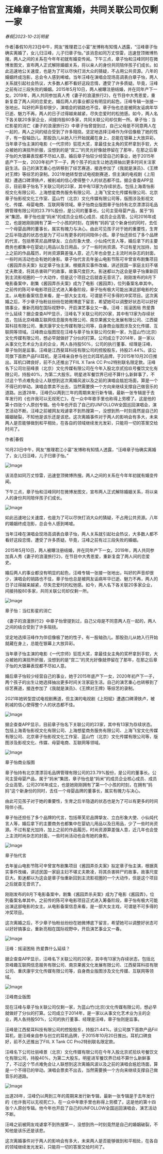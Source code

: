 # 汪峰章子怡官宣离婚，共同关联公司仅剩一家

*春假|2023-10-23|明星*

作者|春假10月23日中午，网友“推理君江小宴”发博称有知情人透露，“汪峰章子怡确实离婚了，女儿归汪峰，儿子归章子怡。”该消息如同万丈惊雷，迅速登顶微博热搜。两人之间的关系在今年年初就有婚变传闻。下午三点，章子怡和汪峰同时在微博发图文，宣布两人正式解除婚姻关系，将以亲人的身份共同陪伴孩子们成长。如此迅速地公关速度，也是为了可以尽快打消大众的猜疑，不占用公共资源。八年的婚姻终成泡影，总会令人感到唏嘘。当年汪峰在演唱会现场高调表白章子怡，两人关系就引起社会热议，大多数人都不看好这段恋情，遭受了许多质疑。毕竟，汪峰之前有过三段失败的婚姻。2015年5月10日，两人被曝注册结婚，并在同年产下一女。2019年，两人共同参加真人秀《妻子的浪漫旅行2》，在节目中大秀恩爱，重新复盘了两人间的恋爱史。婚后两人的事业都没有明显的起色，汪峰专辑一张接一张地出，叫好的声音却很少，演唱会的销路也不佳，章子怡也总是被网友诟病年华已逝、魅力不再，两人的日子过得越来越紧，尽失恋爱时的松弛感。如今，两人名下各关联20多家企业，间接持股80多家，共同关联公司却仅剩一所。章子怡：当红影星的消亡《妻子的浪漫旅行2》中章子怡曾提到过，自己父母是不同意两人在一起的，两人之间的结合受到了许多阻挠。坚定地选择汪峰作为伴侣像极了她的性子，有一股轴劲儿。那股劲儿从她入行开始就藏在身上，总能在银幕上大放异彩。当年章子怡主演的电影《一代宗师》狂揽大奖，拿最佳女主角的奖杯拿到手软，大众被她的演技所折服，没想到的是“宫二”的灵光好像就停留在了那年，在那之后章子怡的大银幕表现都不尽如人意。婚后章子怡较少经营自己的事业，她于2015年底产下一女，2020年初产下一子，两个孩子的出生让她选择抽出更多时间关注家庭生活。自己的演艺重心也转移到了综艺赛道，接连参加了《我就是演员》、《王牌对王牌》等综艺的录制。2021年她转型尝试电视剧赛道，但主演的电视剧《上阳赋》遭遇口碑滑铁卢，被削减的信心使得整个人的状态都不佳。据企查查APP显示，目前章子怡名下关联公司的23家，其中有13家为存续状态。包括上海青怡影视文化有限公司、上海想星商务服务有限公司、上海飞宝文化传媒有限公司、北京章子怡影视文化工作室、蓝山竹（北京）文化传媒有限公司等，版图涉及影视文化、传媒、母婴电商、互联网等领域。章子怡商业版图章子怡持有北京漂漂羽毛品牌管理有限公司的23.79%股份，是公司的董事长。公司主营母婴产品，属于“妈米”集团，章子怡也是“妈米”的成员企业核心成员、成员企业高管。公司2016年成立，也是她刚刚拥有了第一个小孩的时刻，在拥有“妈妈”这个新身份的同时，去任一个母婴品牌的董事长，属实有魄力与决心。由此可见孩子对于她的重要性，生育之后半隐退的状态也是为了可以有更多的时间陪伴小孩。章子怡还担任了多个品牌的代言，包括蒂芙尼品牌挚友、立白形象大使、小仙炖代言人等，婚后拿下的主要商务也都集中在婴幼儿用品以及日用品，少了一些时尚资源。不过有星光加持，加上之前的作品履历，时尚资源算差强人意，近几年也会登上主流时尚杂志的封面，一些时尚活动也会有她的身影。章子怡代言去年釜山电影节陈可辛曾宣布剧集项目《酱园弄杀夫案》拟定章子怡主演，根据真实事件改编，讲述民国一家庭主妇不堪丈夫欺凌，将其杀害碎尸的故事，故事尺度巨大。影迷都以为这会是章子怡重新回到主流影视圈的一个大动作，但是这个项目之后就杳无音讯了。刚刚发布的8月下电影备案中，剧集《酱园弄杀夫案》成为了电影《酱园弄》，位列备案名单其中。之前传的陈可辛电影项目正式进入筹备阶段，章子怡有极大可能出演这部电影的女主。从电影备案信息来看，是一部大女主戏，可谓是不可多得的冲奖项目。这次离婚之后，不少章子怡粉丝纷纷在她微博底下留言，希望她可以调整好状态可以好好搞事业，重新亮相在国际视野中，开启演艺事业又一春。汪峰：摇滚困局 热爱靠什么延续？据企查查APP显示，汪峰名下关联公司的20家，其中有13家为存续状态，包括北京峰趣互联网信息服务有限公司、南京果酱文化发展有限公司、江西斐耳科技有限公司、重庆康宇文化传媒有限公司等，自身商业版图涉及文化传媒、互联网等领域。汪峰商业版图现在汪峰与章子怡关联公司仅剩一家，为蓝山竹(北京)文化传媒有限公司，想必早就做好了分伙的打算。公司成立于2014年，是一家以从事文化艺术业为主的企业，两人各持股50%，公司的执行董事、经理是汪峰，章子怡则是监事。汪峰是江西斐耳科技有限公司的控股股东，持股21.44%。该公司旗下首款产品Fiil耳机，是汪峰亲自参与创立的耳机品牌，于2015年10月20日推出。耳机口碑良好，前不久还推出了FIIL X Tank CC Pro2特别联名限定款。汪峰名下公司壮丽峰景（北京）文化传媒有限公司在今年入股北京贰拾玖号餐饮文化有限公司，持股40%，为第二大股东。明星进军餐饮界已经不算什么新鲜事了，不过这个节点难免会让人联想到这次离婚风波以及之前的演唱会尴尬场面，算是一个不得已的举动。演唱会票卖不出去，当然需要换一个方向来继续支撑自己做音乐的道路。出道28年，汪峰仍以两到三年的周期来发行新专辑，最新一张专辑是于去年发行的《也许我可以无视死亡》，在一众中年歌手里也称得上劳模了。这是他的第十四张个人原创专辑。他今年也开启了自己的UNFOLLOW全国巡回演唱会，演艺活动不断。汪峰之前被网友戏谑拿不到热搜第一，没想到热一时刻竟然是自己的婚姻破裂，不知他是该乐还是该悲。这次离婚事件对于两人的影响会有多大，未来两人是否能够做到和平相处，在各自的领域继续发光发彩，只能将一切的答案交给时间了。

作者|春假

10月23日中午，网友“推理君江小宴”发博称有知情人透露，“汪峰章子怡确实离婚了，女儿归汪峰，儿子归章子怡。”

![Image](https://p3-sign.toutiaoimg.com/tos-cn-i-6w9my0ksvp/d5047072e2d14eaf8d5f5bc7915abf60~tplv-tt-shrink:640:0.image?from=2091602832&traceid=202310232245494BD0260ADD820AE78872&x-expires=2147483647&x-signature=k1tZtDOeFTEoTsSWH8oD9Ca2QQ4%3D)

该消息如同万丈惊雷，迅速登顶微博热搜。两人之间的关系在今年年初就有婚变传闻。

下午三点，章子怡和汪峰同时在微博发图文，宣布两人正式解除婚姻关系，将以亲人的身份共同陪伴孩子们成长。

![Image](https://p3-sign.toutiaoimg.com/tos-cn-i-6w9my0ksvp/458ba0b67d3048e6baba1bdef749ef55~tplv-tt-shrink:640:0.image?from=2091602832&traceid=202310232245494BD0260ADD820AE78872&x-expires=2147483647&x-signature=kpJWiy0w3Dua%2F6LBKHQDGinstrM%3D)

如此迅速地公关速度，也是为了可以尽快打消大众的猜疑，不占用公共资源。八年的婚姻终成泡影，总会令人感到唏嘘。

当年汪峰在演唱会现场高调表白章子怡，两人关系就引起社会热议，大多数人都不看好这段恋情，遭受了许多质疑。毕竟，汪峰之前有过三段失败的婚姻。

2015年5月10日，两人被曝注册结婚，并在同年产下一女。2019年，两人共同参加真人秀《妻子的浪漫旅行2》，在节目中大秀恩爱，重新复盘了两人间的恋爱史。

婚后两人的事业都没有明显的起色，汪峰专辑一张接一张地出，叫好的声音却很少，演唱会的销路也不佳，章子怡也总是被网友诟病年华已逝、魅力不再，两人的日子过得越来越紧，尽失恋爱时的松弛感。如今，两人名下各关联20多家企业，间接持股80多家，共同关联公司却仅剩一所。

![Image](https://p3-sign.toutiaoimg.com/tos-cn-i-6w9my0ksvp/277d164a1d9f4a8b87b6781bfd3018d8~tplv-tt-shrink:640:0.image?from=2091602832&traceid=202310232245494BD0260ADD820AE78872&x-expires=2147483647&x-signature=mb5wpD2j92H8yOCYd8jHZsoMwqQ%3D)

章子怡：当红影星的消亡

《妻子的浪漫旅行2》中章子怡曾提到过，自己父母是不同意两人在一起的，两人之间的结合受到了许多阻挠。

坚定地选择汪峰作为伴侣像极了她的性子，有一股轴劲儿。那股劲儿从她入行开始就藏在身上，总能在银幕上大放异彩。

当年章子怡主演的电影《一代宗师》狂揽大奖，拿最佳女主角的奖杯拿到手软，大众被她的演技所折服，没想到的是“宫二”的灵光好像就停留在了那年，在那之后章子怡的大银幕表现都不尽如人意。

婚后章子怡较少经营自己的事业，她于2015年底产下一女，2020年初产下一子，两个孩子的出生让她选择抽出更多时间关注家庭生活。自己的演艺重心也转移到了综艺赛道，接连参加了《我就是演员》、《王牌对王牌》等综艺的录制。

2021年她转型尝试电视剧赛道，但主演的电视剧《上阳赋》遭遇口碑滑铁卢，被削减的信心使得整个人的状态都不佳。

![Image](https://p3-sign.toutiaoimg.com/tos-cn-i-6w9my0ksvp/5c94cebf1f484c7d9bbe9521edcc137d~tplv-tt-shrink:640:0.image?from=2091602832&traceid=202310232245494BD0260ADD820AE78872&x-expires=2147483647&x-signature=RkcCBx5lcYJAsh2l%2B0HVjsCX%2FjU%3D)

据企查查APP显示，目前章子怡名下关联公司的23家，其中有13家为存续状态。包括上海青怡影视文化有限公司、上海想星商务服务有限公司、上海飞宝文化传媒有限公司、北京章子怡影视文化工作室、蓝山竹（北京）文化传媒有限公司等，版图涉及影视文化、传媒、母婴电商、互联网等领域。

![Image](https://p3-sign.toutiaoimg.com/tos-cn-i-6w9my0ksvp/353e838525ec4616b902bab918adcf11~tplv-tt-shrink:640:0.image?from=2091602832&traceid=202310232245494BD0260ADD820AE78872&x-expires=2147483647&x-signature=Buk0ZbmBnjhKkhClAam12YgwCo4%3D)

章子怡商业版图

章子怡持有北京漂漂羽毛品牌管理有限公司的23.79%股份，是公司的董事长。公司主营母婴产品，属于“妈米”集团，章子怡也是“妈米”的成员企业核心成员、成员企业高管。公司2016年成立，也是她刚刚拥有了第一个小孩的时刻，在拥有“妈妈”这个新身份的同时，去任一个母婴品牌的董事长，属实有魄力与决心。

由此可见孩子对于她的重要性，生育之后半隐退的状态也是为了可以有更多的时间陪伴小孩。

章子怡还担任了多个品牌的代言，包括蒂芙尼品牌挚友、立白形象大使、小仙炖代言人等，婚后拿下的主要商务也都集中在婴幼儿用品以及日用品，少了一些时尚资源。不过有星光加持，加上之前的作品履历，时尚资源算差强人意，近几年也会登上主流时尚杂志的封面，一些时尚活动也会有她的身影。

![Image](https://p3-sign.toutiaoimg.com/tos-cn-i-6w9my0ksvp/3595acccfbda44eb9edf0214a68125c7~tplv-tt-shrink:640:0.image?from=2091602832&traceid=202310232245494BD0260ADD820AE78872&x-expires=2147483647&x-signature=r%2FzApj6IB4tFLZX%2BHG9NpWMDN4I%3D)

章子怡代言

去年釜山电影节陈可辛曾宣布剧集项目《酱园弄杀夫案》拟定章子怡主演，根据真实事件改编，讲述民国一家庭主妇不堪丈夫欺凌，将其杀害碎尸的故事，故事尺度巨大。影迷都以为这会是章子怡重新回到主流影视圈的一个大动作，但是这个项目之后就杳无音讯了。

刚刚发布的8月下电影备案中，剧集《酱园弄杀夫案》成为了电影《酱园弄》，位列备案名单其中。之前传的陈可辛电影项目正式进入筹备阶段，章子怡有极大可能出演这部电影的女主。从电影备案信息来看，是一部大女主戏，可谓是不可多得的冲奖项目。

这次离婚之后，不少章子怡粉丝纷纷在她微博底下留言，希望她可以调整好状态可以好好搞事业，重新亮相在国际视野中，开启演艺事业又一春。

![Image](https://p3-sign.toutiaoimg.com/tos-cn-i-6w9my0ksvp/d0a64ac1420c4ab09667108c319a98e7~tplv-tt-shrink:640:0.image?from=2091602832&traceid=202310232245494BD0260ADD820AE78872&x-expires=2147483647&x-signature=ZfFMdd66P7DbxaqoNQ4IPF1i554%3D)

汪峰：摇滚困局 热爱靠什么延续？

据企查查APP显示，汪峰名下关联公司的20家，其中有13家为存续状态，包括北京峰趣互联网信息服务有限公司、南京果酱文化发展有限公司、江西斐耳科技有限公司、重庆康宇文化传媒有限公司等，自身商业版图涉及文化传媒、互联网等领域。

![Image](https://p3-sign.toutiaoimg.com/tos-cn-i-6w9my0ksvp/d3e46017107741ab82de8f4881d02b6a~tplv-tt-shrink:640:0.image?from=2091602832&traceid=202310232245494BD0260ADD820AE78872&x-expires=2147483647&x-signature=zZp5Jsg6yfrcsd1nHYSZ5YA8t90%3D)

汪峰商业版图

现在汪峰与章子怡关联公司仅剩一家，为蓝山竹(北京)文化传媒有限公司，想必早就做好了分伙的打算。公司成立于2014年，是一家以从事文化艺术业为主的企业，两人各持股50%，公司的执行董事、经理是汪峰，章子怡则是监事。

汪峰是江西斐耳科技有限公司的控股股东，持股21.44%。该公司旗下首款产品Fiil耳机，是汪峰亲自参与创立的耳机品牌，于2015年10月20日推出。耳机口碑良好，前不久还推出了FIIL X Tank CC Pro2特别联名限定款。

汪峰名下公司壮丽峰景（北京）文化传媒有限公司在今年入股北京贰拾玖号餐饮文化有限公司，持股40%，为第二大股东。明星进军餐饮界已经不算什么新鲜事了，不过这个节点难免会让人联想到这次离婚风波以及之前的演唱会尴尬场面，算是一个不得已的举动。演唱会票卖不出去，当然需要换一个方向来继续支撑自己做音乐的道路。

![Image](https://p3-sign.toutiaoimg.com/tos-cn-i-6w9my0ksvp/adc74f2409b244509d7aca7f735d04d9~tplv-tt-shrink:640:0.image?from=2091602832&traceid=202310232245494BD0260ADD820AE78872&x-expires=2147483647&x-signature=i%2BYbY%2FSOPbVsb1CfRcIIKzCF8Hk%3D)

出道28年，汪峰仍以两到三年的周期来发行新专辑，最新一张专辑是于去年发行的《也许我可以无视死亡》，在一众中年歌手里也称得上劳模了。这是他的第十四张个人原创专辑。他今年也开启了自己的UNFOLLOW全国巡回演唱会，演艺活动不断。

汪峰之前被网友戏谑拿不到热搜第一，没想到热一时刻竟然是自己的婚姻破裂，不知他是该乐还是该悲。

这次离婚事件对于两人的影响会有多大，未来两人是否能够做到和平相处，在各自的领域继续发光发彩，只能将一切的答案交给时间了。

